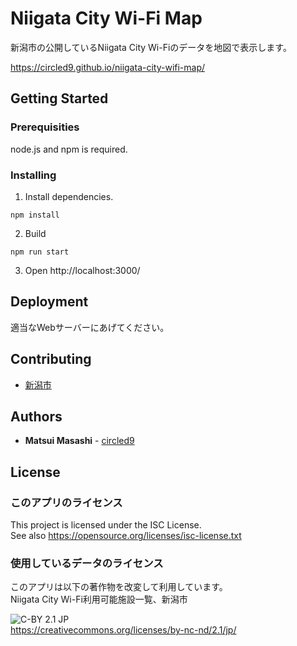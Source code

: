 # Niigata City Wi-Fi Map

新潟市の公開しているNiigata City Wi-Fiのデータを地図で表示します。

https://circled9.github.io/niigata-city-wifi-map/

## Getting Started

### Prerequisities

node.js and npm is required.

### Installing

1. Install dependencies.
```
npm install
```
2. Build
```
npm run start
```
3. Open http://localhost:3000/

## Deployment

適当なWebサーバーにあげてください。

## Contributing

- [新潟市](http://opendata.city.niigata.lg.jp/dataset/opendata-kankou_od-citywifi)

## Authors

* **Matsui Masashi** - [circled9](https://github.com/circled9)

## License

### このアプリのライセンス

This project is licensed under the ISC License.  
See also https://opensource.org/licenses/isc-license.txt

### 使用しているデータのライセンス

このアプリは以下の著作物を改変して利用しています。  
Niigata City Wi-Fi利用可能施設一覧、新潟市

![C-BY 2.1 JP](https://komtmt.files.wordpress.com/2015/04/by.png?w=150&h=52)  
https://creativecommons.org/licenses/by-nc-nd/2.1/jp/
